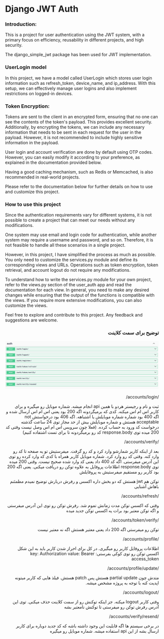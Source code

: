 # Django JWT Auth

<div>

<h3>Introduction:</h3>

This is a project for user authentication using the JWT system, with a primary focus on efficiency, reusability in different
projects, and high security.

The django_simple_jwt package has been used for JWT implementation.

<h3>UserLogin model</h3>
In this project, we have a model called UserLogin which stores user login information such as refresh_token,
device_name, and ip_address. With this setup, we can effectively manage user logins and also implement restrictions
on logged-in devices.

<h3>Token Encryption:</h3>

Tokens are sent to the client in an encrypted form, ensuring that no one can see the contents of the token's payload.
This provides excellent security. Additionally, by encrypting the tokens, we can include any necessary information
that needs to be sent in each request for the user in the payload. However, it is not recommended to include highly
sensitive information in the payload.

User login and account verification are done by default using OTP codes. However, you can easily modify it according
to your preference, as explained in the documentation provided below.

Having a good caching mechanism, such as Redis or Memcached, is also recommended in real-world projects.

Please refer to the documentation below for further details on how to use and customize this project.

<h3>How to use this project</h3>
Since the authentication requirements vary for different systems, it is not possible to create a project that can meet
our needs without any modifications.

One system may use email and login code for authentication, while another system may require a username and password,
and so on. Therefore, it is not feasible to handle all these scenarios in a single project.

However, in this project, I have simplified the process as much as possible. You only need to customize the services.py
module and define its corresponding views and URLs.
Operations such as token encryption, token retrieval, and account logout do not require any modifications.

To understand how to write the services.py module for your own project, refer to the views.py section of the user_auth
app and read the documentation for each view. In general, you need to make any desired changes while ensuring that the
output of the functions is compatible with the views. If you require more extensive modifications, you can also
customize the views.

Feel free to explore and contribute to this project. Any feedback and suggestions are welcome.
</div>

<div dir="rtl">
<h3>
توضیح برای سمت کلاینت
</h3>

![software-engineering.png](docs/user_auth_swagger.png)

/accounts/login/

ثبت و نام و رجیستر هردو با همین api انجام میشه.
شماره موبایل رو میگیره و برای کاربر اس ام اس میکنه‌. کدی که برمیگردونه اگه 200 بود یعنی اس ام اس ارسال شده و اگه 400 بود شماره شماره موبایلش یا اشتباهه. اگه 406 بود درخواستش not acceptable هستش و شماره موبایلش بیش از حد مجاز توی 24 ساعت گذشته درخواست کد ورود به حساب کرده.
(فعلا چون سرویس اس ام اس وصل نیست وقتی کد 200 میده توی response.body کد رو برمیگردونه تا برای تست اشتفاده کنیم)


/accounts/verify/

بعد از اینکه کاربر شمارشو وارد کرد و کد رو گرفت. میفرستیش تو یه صفحه تا کد رو وارد کنه. وقتی کد رو وارد کرد. شماره موبایل کاربر همراه با کدی که وارد کرده رو توی این آدرس میفرستی.
اگه کد 400 داد یعنی کد وارد شده صحیح نیست. وقتی 200 میده توی response.body  اطلاعات پروفایل به علاوه توکن رو دریافت میکنی. یعنی اگه 200 بود کاربر رو مستقیم میفرستیش به پروفایلش

توکن هم jwt هستش که دو بخش داره اکسس و رفرش دربارش توضیح نمیدم مطمئنم باهاش آشنایی


/accounts/refresh/

وقتی که اکسس توکن مدت زمانش تموم شد. رفرش توکن رو توی این آدرس میفرستی و اگه توکن معتبر بود برات یه اکسس توکن جدید میده


/accounts/token/verify/

توکن رو میفرستی اگه 200 داد یعنی معتبر هستش اگه نه معتبر نیست


/accounts/profile/

اطلاعات پروفایل کاربر رو میگیری.
در کل برای احراز شدن کاربر باید به این شکل اکسس توکن رو توی کوکی بفرستی:
key: Authorization
value: Bearer access_token


/accounts/profile/update/

متدش چون partial update هستش پس patch هستش. فیلذ هایی که کاربر میتونه اپدیت کنه با توجه به پروژه مشخص میشه.


/accounts/logout/

وقتی کاربر logout میکنه. جز اینکه توکنش رو از سمت کلاینت حذف میکنی. توی این آدرس رفرش توکن رو میفرستی تا توکنش نامعتبر بشه


/accounts/verify/resend/

در برخی سیستم ها اگه قابلیت این وجود داشته باشه که کد جدید دوباره برای کاربر ارسال بشه از این api استفاده میشه.
شماره موبایل رو میگیره
</div>
